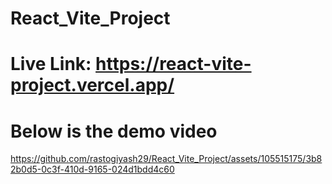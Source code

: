 # React_Vite_Project

# Live Link: https://react-vite-project.vercel.app/

# Below is the demo video


https://github.com/rastogiyash29/React_Vite_Project/assets/105515175/3b82b0d5-0c3f-410d-9165-024d1bdd4c60





